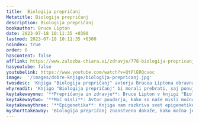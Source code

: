 ```yaml
---
title:  Biologija prepričanj
Metatitle: Biologija prepričanj
description: Biologija prepričanj
bookauthor: Bruce Lipton
date: 2023-07-18 10:11:35 +0300
lastmod: 2023-07-18 10:11:35 +0300
noindex: true
order: 6
hascontent: false
afflink: https://www.zalozba-chiara.si/zdravje/778-biologija-prepricanj?pos_id=44065
hasyoutube: false
youtubelink: https://www.youtube.com/watch?v=QtPlERQcvoc
image:  '/images/dobre-knjige/biologija-prepricanj.jpg'
twosdesc: 'Knjiga "Biologija prepričanj" avtorja Brucea Liptona obravnava, kako naša prepričanja in misli lahko vplivajo na funkcijo naših celic in s tem na naše zdravje in dobro počutje. Avtor na osnovi raziskav na področju epigenetike razlaga, kako naše zunanje okolje, vključno z mislimi, čustvi in prepričanji, lahko vpliva na izražanje naših genov.'
whyreadit: 'Knjigo "Biologija prepričanj" bi morali prebrati, saj ponuja vpogled v to, kako naše misli in prepričanja lahko vplivajo na naše fizično stanje, kar nam omogoča, da prevzamemo večjo kontrolo nad našim zdravjem in dobro počutjem. Bruce Lipton z uporabo znanstvenih dognanj razkriva, kako lahko s spremembo naših prepričanj pozitivno vplivamo na naše celice in s tem izboljšamo naše življenje.'
keytakewayone: '**Prepričanja in zdravje**: Bruce Lipton v knjigi "Biologija prepričanj" razlaga, kako lahko naša prepričanja in misli neposredno vplivajo na naše zdravje. Uči nas, da lahko s spremembo prepričanj pozitivno vplivamo na naše fizično stanje.'
keytakewaytwo: '**Moč misli**: Avtor poudarja, kako so naše misli močno orodje, ki lahko spremeni našo biologijo. To poudarja pomen pozitivnega razmišljanja in samokontrole za izboljšanje našega življenja.'
keytakewaythree: '**Epigenetika**: Knjiga nam razkriva svet epigenetike, ki raziskuje, kako lahko naše zunanje okolje in življenjske izkušnje vplivajo na izražanje naših genov. To razumevanje nam omogoča boljše razumevanje našega telesa in nas spodbuja k zdravemu življenjskemu slogu.'
myshorttakeaway: 'Biologija prepričanj znanstveno dokaže, kako močna je moč naših misli in kako močen vpliv ima okolje na nas. Dr. Lipton zpolni vrzel me biologijo, psihologijo in duhovnostjo in na znanstven način razkrije skrivnosti življenja. Je znanstvoenik in filozof in nas preko knjige uči kako ustvariti svojo prihodnsot. Knjigo sem prebrala kakšno leto predno sem se aktivno podala na pot hipnoterapije in me je samo še bolj prepričala v moč podzavesti, moč misli in prepričanj.'
---
```


